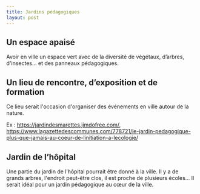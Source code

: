 ```yaml
---
title: Jardins pédagogiques
layout: post
---
```


## Un espace apaisé

Avoir en ville un espace vert avec de la diversité de végétaux, d’arbres, d'insectes… et des panneaux pédagogiques.

## Un lieu de rencontre, d’exposition et de formation

Ce lieu serait l'occasion d'organiser des événements en ville autour de la nature.

Ex : <https://jardindesmarettes.jimdofree.com/>, <https://www.lagazettedescommunes.com/778721/le-jardin-pedagogique-plus-que-jamais-au-coeur-de-linitiation-a-lecologie/>

## Jardin de l’hôpital

Une partie du jardin de l’hôpital pourrait être donné à la ville. Il y a de grands arbres, l'endroit peut-être clos, il est proche de plusieurs écoles… Il serait idéal pour un jardin pédagogique au cœur de la ville.





